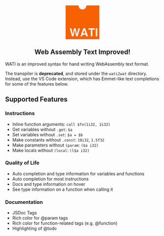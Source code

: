 <p align="center">
<img src="logo.png" align="center" height="110px" width="110px">
</p>
<h2 align="center">
<strong>Web Assembly Text Improved!</strong>
</h2>

WATI is an improved syntax for hand writing WebAssembly text format.

The transpiler is **deprecated**, and stored under the `wati2wat` directory.
Instead, use the VS Code extension, which has Emmet-like text completions for some of the features below.

## Supported Features

### Instructions

-   Inline function arguments: `call $fn(1i32, 2i32)`
-   Get variables without `.get`: `$a`
-   Set variables without `.set`: `$a = $b`
-   Make constants without `.const`: `10i32`, `1.5f32`
-   Make parameters without `(param`: `($a i32)`
-   Make locals without `(local`: `(l$a i32)`

### Quality of Life

-   Auto completion and type information for variables and functions
-   Auto completion for most instructions
-   Docs and type information on hover
-   See type information on a function when calling it

### Documentation

-   JSDoc Tags
-   Rich color for @param tags
-   Rich color for function-related tags (e.g. @function)
-   Highlighting of @todo
